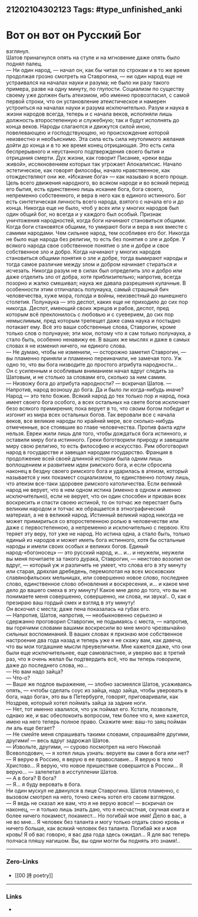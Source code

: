 21202104302123
Tags: #type_unfinished_anki
---
# Вот он вот он Русский Бог

взглянул.<br>Шатов принагнулся опять на стуле и на мгновение даже опять было поднял палец.<br>— Ни один народ, — начал он, как бы читая по строкам и в то же время продолжая грозно смотреть на Ставрогина, — ни один народ еще не устраивался на началах науки и разума; не было ни разу такого примера, разве на одну минуту, по глупости. Социализм по существу своему уже должен быть атеизмом, ибо именно провозгласил, с самой первой строки, что он установление атеистическое и намерен устроиться на началах науки и разума исключительно. Разум и наука в жизни народов всегда, теперь и с начала веков, исполняли лишь должность второстепенную и служебную; так и будут исполнять до конца веков. Народы слагаются и движутся силой иною, повелевающею и господствующею, но происхождение которой неизвестно и необъяснимо. Эта сила есть сила неутолимого желания дойти до конца и в то же время конец отрицающая. Это есть сила беспрерывного и неустанного подтверждения своего бытия и отрицания смерти. Дух жизни, как говорит Писание, «реки воды живой», иссякновением которых так угрожает Апокалипсис. Начало эстетическое, как говорят философы, начало нравственное, как отождествляют они же. «Искание бога» — как называю я всего проще. Цель всего движения народного, во всяком народе и во всякий период его бытия, есть единственно лишь искание бога, бога своего, непременно собственного, и вера в него как в единого истинного. Бог есть синтетическая личность всего народа, взятого с начала его и до конца. Никогда еще не было, чтоб у всех или у многих народов был один общий бог, но всегда и у каждого был особый. Признак уничтожения народностей, когда боги начинают становиться общими. Когда боги становятся общими, то умирают боги и вера в них вместе с самими народами. Чем сильнее народ, тем особливее его бог. Никогда не было еще народа без религии, то есть без понятия о зле и добре. У всякого народа свое собственное понятие о зле и добре и свое собственное зло и добро. Когда начинают у многих народов становиться общими понятия о зле и добре, тогда вымирают народы и тогда самое различие между злом и добром начинает стираться и исчезать. Никогда разум не в силах был определить зло и добро или даже отделить зло от добра, хотя приблизительно; напротив, всегда позорно и жалко смешивал; наука же давала разрешения кулачные. В особенности этим отличалась полунаука, самый страшный бич человечества, хуже мора, голода и войны, неизвестный до нынешнего столетия. Полунаука — это деспот, каких еще не приходило до сих пор никогда. Деспот, имеющий своих жрецов и рабов, деспот, пред которым всё преклонилось с любовью и с суеверием, до сих пор немыслимым, пред которым трепещет даже сама наука и постыдно потакает ему. Всё это ваши собственные слова, Ставрогин, кроме только слов о полунауке; эти мои, потому что я сам только полунаука, а стало быть, особенно ненавижу ее. В ваших же мыслях и даже в самых словах я не изменил ничего, ни единого слова.<br>— Не думаю, чтобы не изменили, — осторожно заметил Ставрогин, — вы пламенно приняли и пламенно переиначили, не замечая того. Уж одно то, что вы бога низводите до простого атрибута народности…<br>Он с усиленным и особливым вниманием начал вдруг следить за Шатовым, и не столько за словами его, сколько за ним самим.<br>— Низвожу бога до атрибута народности? — вскричал Шатов. — Напротив, народ возношу до бога. Да и было ли когда-нибудь иначе? Народ — это тело божие. Всякий народ до тех только пор и народ, пока имеет своего бога особого, а всех остальных на свете богов исключает безо всякого примирения; пока верует в то, что своим богом победит и изгонит из мира всех остальных богов. Так веровали все с начала веков, все великие народы по крайней мере, все сколько-нибудь отмеченные, все стоявшие во главе человечества. Против факта идти нельзя. Евреи жили лишь для того, чтобы дождаться бога истинного, и оставили миру бога истинного. Греки боготворили природу и завещали миру свою религию, то есть философию и искусство. Рим обоготворил народ в государстве и завещал народам государство. Франция в продолжение всей своей длинной истории была одним лишь воплощением и развитием идеи римского бога, и если сбросила наконец в бездну своего римского бога и ударилась в атеизм, который называется у них покамест социализмом, то единственно потому лишь, что атеизм все-таки здоровее римского католичества. Если великий народ не верует, что в нем одном истина (именно в одном и именно исключительно), если не верует, что он один способен и призван всех воскресить и спасти своею истиной, то он тотчас же перестает быть великим народом и тотчас же обращается в этнографический материал, а не в великий народ. Истинный великий народ никогда не может примириться со второстепенною ролью в человечестве или даже с первостепенною, а непременно и исключительно с первою. Кто теряет эту веру, тот уже не народ. Но истина одна, а стало быть, только единый из народов и может иметь бога истинного, хотя бы остальные народы и имели своих особых и великих богов. Единый народ-«богоносец» — это русский народ, и… и… и неужели, неужели вы меня почитаете за такого дурака, Ставрогин, — неистово возопил он вдруг, — который уж и различить не умеет, что слова его в эту минуту или старая, дряхлая дребедень, перемолотая на всех московских славянофильских мельницах, или совершенно новое слово, последнее слово, единственное слово обновления и воскресения, и… и какое мне дело до вашего смеха в эту минуту! Какое мне дело до того, что вы не понимаете меня совершенно, совершенно, ни слова, ни звука!.. О, как я презираю ваш гордый смех и взгляд в эту минуту!<br>Он вскочил с места; даже пена показалась на губах его.<br>— Напротив, Шатов, напротив, — необыкновенно серьезно и сдержанно проговорил Ставрогин, не подымаясь с места, — напротив, вы горячими словами вашими воскресили во мне много чрезвычайно сильных воспоминаний. В ваших словах я признаю мое собственное настроение два года назад и теперь уже я не скажу вам, как давеча, что вы мои тогдашние мысли преувеличили. Мне кажется даже, что они были еще исключительнее, еще самовластнее, и уверяю вас в третий раз, что я очень желал бы подтвердить всё, что вы теперь говорили, даже до последнего слова, но…<br>— Но вам надо зайца?<br>— Что-о?<br>— Ваше же подлое выражение, — злобно засмеялся Шатов, усаживаясь опять, — «чтобы сделать соус из зайца, надо зайца, чтобы уверовать в бога, надо бога», это вы в Петербурге, говорят, приговаривали, как Ноздрев, который хотел поймать зайца за задние ноги.<br>— Нет, тот именно хвалился, что уж поймал его. Кстати, позвольте, однако же, и вас обеспокоить вопросом, тем более что я, мне кажется, имею на него теперь полное право. Скажите мне: ваш-то заяц пойман ли аль еще бегает?<br>— Не смейте меня спрашивать такими словами, спрашивайте другими, другими! — весь вдруг задрожал Шатов.<br>— Извольте, другими, — сурово посмотрел на него Николай Всеволодович, — я хотел лишь узнать: веруете вы сами в бога или нет?<br>— Я верую в Россию, я верую в ее православие… Я верую в тело Христово… Я верую, что новое пришествие совершится в России… Я верую… — залепетал в исступлении Шатов.<br>— А в бога? В бога?<br>— Я… я буду веровать в бога.<br>Ни один мускул не двинулся в лице Ставрогина. Шатов пламенно, с вызовом смотрел на него, точно сжечь хотел его своим взглядом.<br>— Я ведь не сказал же вам, что я не верую вовсе! — вскричал он наконец, — я только лишь знать даю, что я несчастная, скучная книга и более ничего покамест, покамест… Но погибай мое имя! Дело в вас, а не во мне… Я человек без таланта и могу только отдать свою кровь и ничего больше, как всякий человек без таланта. Погибай же и моя кровь! Я об вас говорю, я вас два года здесь ожидал… Я для вас теперь полчаса пляшу нагишом. Вы, вы одни могли бы поднять это знамя!..

---
### Zero-Links
- [[00 詩 poetry]]
---
### Links
-